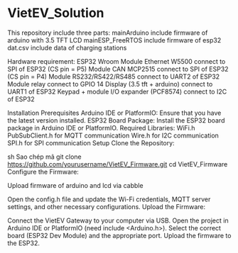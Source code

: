 # VietEV_Solution

This repository include three parts:
mainArduino include firmware of arduino with 3.5 TFT LCD
mainESP_FreeRTOS include firmware of esp32
dat.csv include data of charging stations

Hardware requirement:
ESP32 Wroom
Module Ethernet W5500 connect to SPI of ESP32 (CS pin = P5)
Module CAN MCP2515 connect to SPI of ESP32 (CS pin = P4)
Module RS232/RS422/RS485 connect to UART2 of ESP32
Module relay connect to GPIO 14
Display (3.5 tft + arduino) connect to UART1 of ESP32
Keypad + module I/O expander (PCF8574) connect to I2C of ESP32

Installation
Prerequisites
Arduino IDE or PlatformIO: Ensure that you have the latest version installed.
ESP32 Board Package: Install the ESP32 board package in Arduino IDE or PlatformIO.
Required Libraries:
WiFi.h
PubSubClient.h for MQTT communication
Wire.h for I2C communication
SPI.h for SPI communication
Setup
Clone the Repository:

sh
Sao chép mã
git clone https://github.com/yourusername/VietEV_Firmware.git
cd VietEV_Firmware
Configure the Firmware:

Upload firmware of arduino and lcd via cabble

Open the config.h file and update the Wi-Fi credentials, MQTT server settings, and other necessary configurations.
Upload the Firmware:

Connect the VietEV Gateway to your computer via USB.
Open the project in Arduino IDE or PlatformIO (need include <Arduino.h>).
Select the correct board (ESP32 Dev Module) and the appropriate port.
Upload the firmware to the ESP32.

